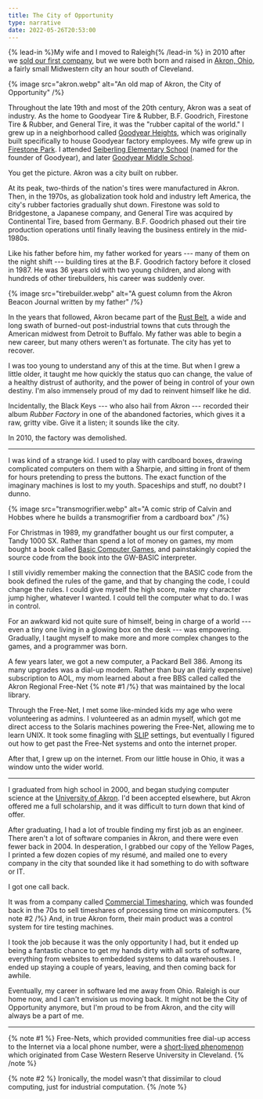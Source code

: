 ```yaml
---
title: The City of Opportunity
type: narrative
date: 2022-05-26T20:53:00
---
```


{% lead-in %}My wife and I moved to Raleigh{% /lead-in %} in 2010 after we [sold our first company](/writing/take-the-money-and-run), but we were both born and raised in [Akron, Ohio](https://en.wikipedia.org/wiki/Akron,_Ohio), a fairly small Midwestern city an hour south of Cleveland.

{% image src="akron.webp" alt="An old map of Akron, the City of Opportunity" /%}

Throughout the late 19th and most of the 20th century, Akron was a seat of industry. As the home to Goodyear Tire & Rubber, B.F. Goodrich, Firestone Tire & Rubber, and General Tire, it was the "rubber capital of the world." I grew up in a neighborhood called [Goodyear Heights](http://en.wikipedia.org/wiki/Neighborhoods_in_Akron,_Ohio#Goodyear_Heights), which was originally built specifically to house Goodyear factory employees. My wife grew up in [Firestone Park](https://en.wikipedia.org/wiki/Neighborhoods_in_Akron,_Ohio#Firestone_Park). I attended [Seiberling Elementary School](https://seiberlingclc.akronschools.com/) (named for the founder of Goodyear), and later [Goodyear Middle School](https://www.flickr.com/photos/pyathia/sets/72157644726552273/).

You get the picture. Akron was a city built on rubber.

At its peak, two-thirds of the nation's tires were manufactured in Akron. Then, in the 1970s, as globalization took hold and industry left America, the city's rubber factories gradually shut down. Firestone was sold to Bridgestone, a Japanese company, and General Tire was acquired by Continental Tire, based from Germany. B.F. Goodrich phased out their tire production operations until finally leaving the business entirely in the mid-1980s.

Like his father before him, my father worked for years --- many of them on the night shift --- building tires at the B.F. Goodrich factory before it closed in 1987. He was 36 years old with two young children, and along with hundreds of other tirebuilders, his career was suddenly over.

{% image src="tirebuilder.webp" alt="A guest column from the Akron Beacon Journal written by my father" /%}

In the years that followed, Akron became part of the [Rust Belt](https://en.wikipedia.org/wiki/Rust_Belt), a wide and long swath of burned-out post-industrial towns that cuts through the American midwest from Detroit to Buffalo. My father was able to begin a new career, but many others weren't as fortunate. The city has yet to recover.

I was too young to understand any of this at the time. But when I grew a little older, it taught me how quickly the status quo can change, the value of a healthy distrust of authority, and the power of being in control of your own destiny. I'm also immensely proud of my dad to reinvent himself like he did.

Incidentally, the Black Keys --- who also hail from Akron --- recorded their album _Rubber Factory_ in one of the abandoned factories, which gives it a raw, gritty vibe. Give it a listen; it sounds like the city.

In 2010, the factory was demolished.

---

I was kind of a strange kid. I used to play with cardboard boxes, drawing complicated computers on them with a Sharpie, and sitting in front of them for hours pretending to press the buttons. The exact function of the imaginary machines is lost to my youth. Spaceships and stuff, no doubt? I dunno.

{% image src="transmogrifier.webp" alt="A comic strip of Calvin and Hobbes where he builds a transmogrifier from a cardboard box" /%}

For Christmas in 1989, my grandfather bought us our first computer, a Tandy 1000 SX. Rather than spend a lot of money on games, my mom bought a book called [Basic Computer Games](http://www.amazon.com/BASIC-Computer-Games-Microcomputer-Edition/dp/0894800523), and painstakingly copied the source code from the book into the GW-BASIC interpreter.

I still vividly remember making the connection that the BASIC code from the book defined the rules of the game, and that by changing the code, I could change the rules. I could give myself the high score, make my character jump higher, whatever I wanted. I could tell the computer what to do. I was in control.

For an awkward kid not quite sure of himself, being in charge of a world --- even a tiny one living in a glowing box on the desk --- was empowering. Gradually, I taught myself to make more and more complex changes to the games, and a programmer was born.

A few years later, we got a new computer, a Packard Bell 386. Among its many upgrades was a dial-up modem. Rather than buy an (fairly expensive) subscription to AOL, my mom learned about a free BBS called called the Akron Regional Free-Net {% note #1 /%} that was maintained by the local library.

Through the Free-Net, I met some like-minded kids my age who were volunteering as admins. I volunteered as an admin myself, which got me direct access to the Solaris machines powering the Free-Net, allowing me to learn UNIX. It took some finagling with [SLIP](https://en.wikipedia.org/wiki/Serial_Line_Internet_Protocol) settings, but eventually I figured out how to get past the Free-Net systems and onto the internet proper.

After that, I grew up on the internet. From our little house in Ohio, it was a window unto the wider world.

---

I graduated from high school in 2000, and began studying computer science at the [University of Akron](https://uakron.edu). I'd been accepted elsewhere, but Akron offered me a full scholarship, and it was difficult to turn down that kind of offer.

After graduating, I had a lot of trouble finding my first job as an engineer. There aren't a lot of software companies in Akron, and there were even fewer back in 2004. In desperation, I grabbed our copy of the Yellow Pages, I printed a few dozen copies of my résumé, and mailed one to every company in the city that sounded like it had something to do with software or IT.

I got one call back.

It was from a company called [Commercial Timesharing](https://comtime.com), which was founded back in the 70s to sell timeshares of processing time on minicomputers. {% note #2 /%} And, in true Akron form, their main product was a control system for tire testing machines.

I took the job because it was the only opportunity I had, but it ended up being a fantastic chance to get my hands dirty with all sorts of software, everything from websites to embedded systems to data warehouses. I ended up staying a couple of years, leaving, and then coming back for awhile.

Eventually, my career in software led me away from Ohio. Raleigh is our home now, and I can't envision us moving back. It might not be the City of Opportunity anymore, but I'm proud to be from Akron, and the city will always be a part of me.

---

{% note #1 %}
Free-Nets, which provided communities free dial-up access to the Internet via a local phone number, were a [short-lived phenomenon](https://www.vice.com/en/article/qvwayd/cleveland-free-net-the-cheap-way-dial-up-users-got-online) which originated from Case Western Reserve University in Cleveland.
{% /note %}

{% note #2 %}
Ironically, the model wasn't that dissimilar to cloud computing, just for industrial computation.
{% /note %}
